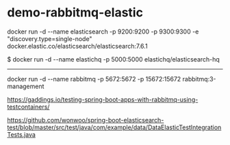 # demo-rabbitmq-elastic

docker run -d --name elasticsearch -p 9200:9200 -p 9300:9300 -e "discovery.type=single-node" docker.elastic.co/elasticsearch/elasticsearch:7.6.1

$ docker run -d --name elastichq -p 5000:5000 elastichq/elasticsearch-hq

***************************************************************************

docker run -d --name rabbitmq -p 5672:5672 -p 15672:15672 rabbitmq:3-management


https://gaddings.io/testing-spring-boot-apps-with-rabbitmq-using-testcontainers/


https://github.com/wonwoo/spring-boot-elasticsearch-test/blob/master/src/test/java/com/example/data/DataElasticTestIntegrationTests.java
